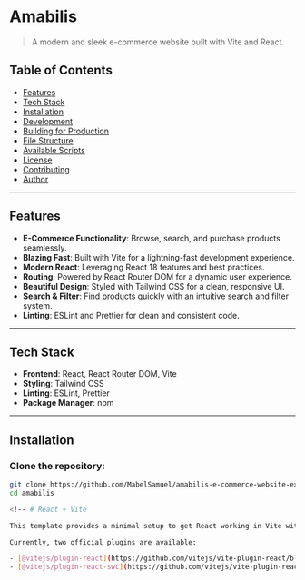 # **Amabilis**

> A modern and sleek e-commerce website built with Vite and React.

## **Table of Contents**

- [Features](#features)
- [Tech Stack](#tech-stack)
- [Installation](#installation)
- [Development](#development)
- [Building for Production](#building-for-production)
- [File Structure](#file-structure)
- [Available Scripts](#available-scripts)
- [License](#license)
- [Contributing](#contributing)
- [Author](#author)

---

## **Features**

- **E-Commerce Functionality**: Browse, search, and purchase products seamlessly.
- **Blazing Fast**: Built with Vite for a lightning-fast development experience.
- **Modern React**: Leveraging React 18 features and best practices.
- **Routing**: Powered by React Router DOM for a dynamic user experience.
- **Beautiful Design**: Styled with Tailwind CSS for a clean, responsive UI.
- **Search & Filter**: Find products quickly with an intuitive search and filter system.
- **Linting**: ESLint and Prettier for clean and consistent code.

---

## **Tech Stack**

- **Frontend**: React, React Router DOM, Vite
- **Styling**: Tailwind CSS
- **Linting**: ESLint, Prettier
- **Package Manager**: npm

---

## **Installation**

### Clone the repository:
```bash
git clone https://github.com/MabelSamuel/amabilis-e-commerce-website-expressJs.git
cd amabilis

<!-- # React + Vite

This template provides a minimal setup to get React working in Vite with HMR and some ESLint rules.

Currently, two official plugins are available:

- [@vitejs/plugin-react](https://github.com/vitejs/vite-plugin-react/blob/main/packages/plugin-react/README.md) uses [Babel](https://babeljs.io/) for Fast Refresh
- [@vitejs/plugin-react-swc](https://github.com/vitejs/vite-plugin-react-swc) uses [SWC](https://swc.rs/) for Fast Refresh -->
